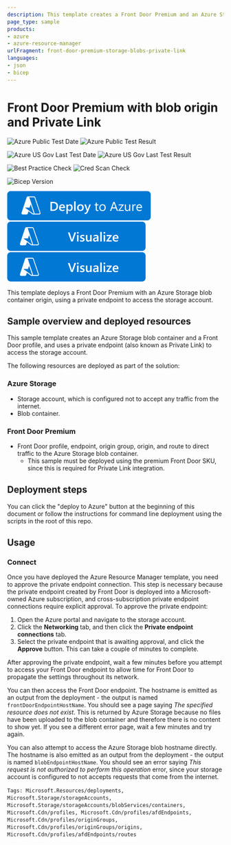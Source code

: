 ```yaml
---
description: This template creates a Front Door Premium and an Azure Storage blob container, and uses a private endpoint for Front Door to send traffic to the storage account.
page_type: sample
products:
- azure
- azure-resource-manager
urlFragment: front-door-premium-storage-blobs-private-link
languages:
- json
- bicep
---
```

# Front Door Premium with blob origin and Private Link

![Azure Public Test Date](https://azurequickstartsservice.blob.core.windows.net/badges/quickstarts/microsoft.cdn/front-door-premium-storage-blobs-private-link/PublicLastTestDate.svg)
![Azure Public Test Result](https://azurequickstartsservice.blob.core.windows.net/badges/quickstarts/microsoft.cdn/front-door-premium-storage-blobs-private-link/PublicDeployment.svg)

![Azure US Gov Last Test Date](https://azurequickstartsservice.blob.core.windows.net/badges/quickstarts/microsoft.cdn/front-door-premium-storage-blobs-private-link/FairfaxLastTestDate.svg)
![Azure US Gov Last Test Result](https://azurequickstartsservice.blob.core.windows.net/badges/quickstarts/microsoft.cdn/front-door-premium-storage-blobs-private-link/FairfaxDeployment.svg)

![Best Practice Check](https://azurequickstartsservice.blob.core.windows.net/badges/quickstarts/microsoft.cdn/front-door-premium-storage-blobs-private-link/BestPracticeResult.svg)
![Cred Scan Check](https://azurequickstartsservice.blob.core.windows.net/badges/quickstarts/microsoft.cdn/front-door-premium-storage-blobs-private-link/CredScanResult.svg)

![Bicep Version](https://azurequickstartsservice.blob.core.windows.net/badges/quickstarts/microsoft.cdn/front-door-premium-storage-blobs-private-link/BicepVersion.svg)

[![Deploy To Azure](https://raw.githubusercontent.com/Azure/azure-quickstart-templates/master/1-CONTRIBUTION-GUIDE/images/deploytoazure.svg?sanitize=true)](https://portal.azure.com/#create/Microsoft.Template/uri/https%3A%2F%2Fraw.githubusercontent.com%2FAzure%2Fazure-quickstart-templates%2Fmaster%2Fquickstarts%2Fmicrosoft.cdn%2Ffront-door-premium-storage-blobs-private-link%2Fazuredeploy.json)  [![Visualize](https://raw.githubusercontent.com/Azure/azure-quickstart-templates/master/1-CONTRIBUTION-GUIDE/images/visualizebutton.svg?sanitize=true)](http://armviz.io/#/?load=https%3A%2F%2Fraw.githubusercontent.com%2FAzure%2Fazure-quickstart-templates%2Fmaster%2Fquickstarts%2Fmicrosoft.cdn%2Ffront-door-premium-storage-blobs-private-link%2Fazuredeploy.json)
[![Visualize](https://raw.githubusercontent.com/Azure/azure-quickstart-templates/master/1-CONTRIBUTION-GUIDE/images/visualizebutton.svg?sanitize=true)](http://armviz.io/#/?load=https%3A%2F%2Fraw.githubusercontent.com%2FAzure%2Fazure-quickstart-templates%2Fmaster%2Fquickstarts%2Fmicrosoft.cdn%2Ffront-door-premium-storage-blobs-private-link%2Fazuredeploy.json)

This template deploys a Front Door Premium with an Azure Storage blob container origin, using a private endpoint to access the storage account.

## Sample overview and deployed resources

This sample template creates an Azure Storage blob container and a Front Door profile, and uses a private endpoint (also known as Private Link) to access the storage account.

The following resources are deployed as part of the solution:

### Azure Storage

- Storage account, which is configured not to accept any traffic from the internet.
- Blob container.

### Front Door Premium

- Front Door profile, endpoint, origin group, origin, and route to direct traffic to the Azure Storage blob container.
  - This sample must be deployed using the premium Front Door SKU, since this is required for Private Link integration.

## Deployment steps

You can click the "deploy to Azure" button at the beginning of this document or follow the instructions for command line deployment using the scripts in the root of this repo.

## Usage

### Connect

Once you have deployed the Azure Resource Manager template, you need to approve the private endpoint connection. This step is necessary because the private endpoint created by Front Door is deployed into a Microsoft-owned Azure subscription, and cross-subscription private endpoint connections require explicit approval. To approve the private endpoint:

1. Open the Azure portal and navigate to the storage account.
2. Click the **Networking** tab, and then click the **Private endpoint connections** tab.
3. Select the private endpoint that is awaiting approval, and click the **Approve** button. This can take a couple of minutes to complete.

After approving the private endpoint, wait a few minutes before you attempt to access your Front Door endpoint to allow time for Front Door to propagate the settings throughout its network.

You can then access the Front Door endpoint. The hostname is emitted as an output from the deployment - the output is named `frontDoorEndpointHostName`. You should see a page saying _The specified resource does not exist_. This is returned by Azure Storage because no files have been uploaded to the blob container and therefore there is no content to show yet. If you see a different error page, wait a few minutes and try again.

You can also attempt to access the Azure Storage blob hostname directly. The hostname is also emitted as an output from the deployment - the output is named `blobEndpointHostName`. You should see an error saying _This request is not authorized to perform this operation_ error, since your storage account is configured to not accepts requests that come from the internet.

`Tags: Microsoft.Resources/deployments, Microsoft.Storage/storageAccounts, Microsoft.Storage/storageAccounts/blobServices/containers, Microsoft.Cdn/profiles, Microsoft.Cdn/profiles/afdEndpoints, Microsoft.Cdn/profiles/originGroups, Microsoft.Cdn/profiles/originGroups/origins, Microsoft.Cdn/profiles/afdEndpoints/routes`
